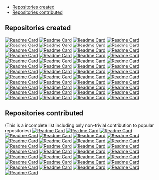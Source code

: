 - [Repositories created](#repositories-created)
- [Repositories contributed](#repositories-contributed)

## Repositories created

[![Readme Card](
  https://github-readme-stats.vercel.app/api/pin/?username=ThoughtWorksInc&repo=Binding.scala
)](
  https://github.com/ThoughtWorksInc/Binding.scala
)
[![Readme Card](
  https://github-readme-stats.vercel.app/api/pin/?username=ThoughtWorksInc&repo=DeepLearning.scala
)](
  https://github.com/ThoughtWorksInc/DeepLearning.scala
)
[![Readme Card](
  https://github-readme-stats.vercel.app/api/pin/?username=ThoughtWorksInc&repo=Compute.scala
)](
  https://github.com/ThoughtWorksInc/Compute.scala
)
[![Readme Card](
  https://github-readme-stats.vercel.app/api/pin/?username=ThoughtWorksInc&repo=Dsl.scala
)](
  https://github.com/ThoughtWorksInc/Dsl.scala
)
[![Readme Card](
  https://github-readme-stats.vercel.app/api/pin/?username=ThoughtWorksInc&repo=each
)](
  https://github.com/ThoughtWorksInc/each
)
[![Readme Card](
  https://github-readme-stats.vercel.app/api/pin/?username=haxe-continuation&repo=haxe-continuation
)](
  https://github.com/haxe-continuation/haxe-continuation
)
[![Readme Card](
  https://github-readme-stats.vercel.app/api/pin/?username=qifun&repo=stateless-future
)](
  https://github.com/qifun/stateless-future
)
[![Readme Card](
  https://github-readme-stats.vercel.app/api/pin/?username=ThoughtWorksInc&repo=microbuilder
)](
  https://github.com/ThoughtWorksInc/microbuilder
)
[![Readme Card](
  https://github-readme-stats.vercel.app/api/pin/?username=ThoughtWorksInc&repo=enableIf.scala
)](
  https://github.com/ThoughtWorksInc/enableIf.scala
)
[![Readme Card](
  https://github-readme-stats.vercel.app/api/pin/?username=ThoughtWorksInc&repo=todo
)](
  https://github.com/ThoughtWorksInc/todo
)
[![Readme Card](
  https://github-readme-stats.vercel.app/api/pin/?username=ThoughtWorksInc&repo=template.scala
)](
  https://github.com/ThoughtWorksInc/template.scala
)
[![Readme Card](
  https://github-readme-stats.vercel.app/api/pin/?username=ThoughtWorksInc&repo=future.scala
)](
  https://github.com/ThoughtWorksInc/future.scala
)
[![Readme Card](
  https://github-readme-stats.vercel.app/api/pin/?username=ThoughtWorksInc&repo=RAII.scala
)](
  https://github.com/ThoughtWorksInc/RAII.scala
)
[![Readme Card](
  https://github-readme-stats.vercel.app/api/pin/?username=ThoughtWorksInc&repo=Extractor.scala
)](
  https://github.com/ThoughtWorksInc/Extractor.scala
)
[![Readme Card](
  https://github-readme-stats.vercel.app/api/pin/?username=ThoughtWorksInc&repo=bindable.scala
)](
  https://github.com/ThoughtWorksInc/bindable.scala
)
[![Readme Card](
  https://github-readme-stats.vercel.app/api/pin/?username=ThoughtWorksInc&repo=sbt-example
)](
  https://github.com/ThoughtWorksInc/sbt-example
)
[![Readme Card](
  https://github-readme-stats.vercel.app/api/pin/?username=ThoughtWorksInc&repo=sbt-api-mappings
)](
  https://github.com/ThoughtWorksInc/sbt-api-mappings
)
[![Readme Card](
  https://github-readme-stats.vercel.app/api/pin/?username=ThoughtWorksInc&repo=dsl-domains-cats
)](
  https://github.com/ThoughtWorksInc/dsl-domains-cats
)
[![Readme Card](
  https://github-readme-stats.vercel.app/api/pin/?username=ThoughtWorksInc&repo=Constructor.scala
)](
  https://github.com/ThoughtWorksInc/Constructor.scala
)
[![Readme Card](
  https://github-readme-stats.vercel.app/api/pin/?username=ThoughtWorksInc&repo=LatestEvent.scala
)](
  https://github.com/ThoughtWorksInc/LatestEvent.scala
)
[![Readme Card](
  https://github-readme-stats.vercel.app/api/pin/?username=ThoughtWorksInc&repo=json-stream-core
)](
  https://github.com/ThoughtWorksInc/json-stream-core
)
[![Readme Card](
  https://github-readme-stats.vercel.app/api/pin/?username=ThoughtWorksInc&repo=feature.scala
)](
  https://github.com/ThoughtWorksInc/feature.scala
)
[![Readme Card](
  https://github-readme-stats.vercel.app/api/pin/?username=Atry&repo=fastring
)](
  https://github.com/Atry/fastring
)
[![Readme Card](
  https://github-readme-stats.vercel.app/api/pin/?username=Atry&repo=scalajs-all-in-one-template
)](
  https://github.com/Atry/scalajs-all-in-one-template
)
[![Readme Card](
  https://github-readme-stats.vercel.app/api/pin/?username=ThoughtWorksInc&repo=sbt-delombok
)](
  https://github.com/ThoughtWorksInc/sbt-delombok
)
[![Readme Card](
  https://github-readme-stats.vercel.app/api/pin/?username=ThoughtWorksInc&repo=sbt-jdeps
)](
  https://github.com/ThoughtWorksInc/sbt-jdeps
)
[![Readme Card](
  https://github-readme-stats.vercel.app/api/pin/?username=Atry&repo=protoc-gen-as3
)](
  https://github.com/Atry/protoc-gen-as3
)
[![Readme Card](
  https://github-readme-stats.vercel.app/api/pin/?username=Atry&repo=protoc-gen-haxe
)](
  https://github.com/Atry/protoc-gen-haxe
)
[![Readme Card](
  https://github-readme-stats.vercel.app/api/pin/?username=Atry&repo=nameBasedXml.scala
)](
  https://github.com/Atry/nameBasedXml.scala
)
[![Readme Card](
  https://github-readme-stats.vercel.app/api/pin/?username=Atry&repo=ReactToBindingHtml.scala
)](
  https://github.com/Atry/ReactToBindingHtml.scala
)
[![Readme Card](
  https://github-readme-stats.vercel.app/api/pin/?username=Atry&repo=hoo
)](
  https://github.com/Atry/hoo
)
[![Readme Card](
  https://github-readme-stats.vercel.app/api/pin/?username=Atry&repo=commons-continuations
)](
  https://github.com/Atry/commons-continuations
)
[![Readme Card](
  https://github-readme-stats.vercel.app/api/pin/?username=Atry&repo=tail-call-proxy
)](
  https://github.com/Atry/tail-call-proxy
)
[![Readme Card](
  https://github-readme-stats.vercel.app/api/pin/?username=Atry&repo=go-for-ever
)](
  https://github.com/Atry/go-for-ever
)
[![Readme Card](
  https://github-readme-stats.vercel.app/api/pin/?username=Atry&repo=Curried.scala
)](
  https://github.com/Atry/Curried.scala
)
[![Readme Card](
  https://github-readme-stats.vercel.app/api/pin/?username=Atry&repo=zero-log
)](
  https://github.com/Atry/zero-log
)
[![Readme Card](
  https://github-readme-stats.vercel.app/api/pin/?username=GlasslabGames&repo=html.scala
)](
  https://github.com/Atry/html.scala
)
[![Readme Card](
  https://github-readme-stats.vercel.app/api/pin/?username=Atry&repo=Control.Dsl
)](
  https://github.com/Atry/Control.Dsl
)
[![Readme Card](
  https://github-readme-stats.vercel.app/api/pin/?username=Atry&repo=memcontinuationed
)](
  https://github.com/Atry/memcontinuationed
)
[![Readme Card](
  https://github-readme-stats.vercel.app/api/pin/?username=qifun&repo=sbt-haxe
)](
  https://github.com/qifun/sbt-haxe
)
[![Readme Card](
  https://github-readme-stats.vercel.app/api/pin/?username=ThoughtWorksInc&repo=sbt-ammonite-classpath
)](
  https://github.com/ThoughtWorksInc/sbt-ammonite-classpath
)
[![Readme Card](
  https://github-readme-stats.vercel.app/api/pin/?username=ThoughtWorksInc&repo=Q.scala
)](
  https://github.com/ThoughtWorksInc/Q.scala
)
[![Readme Card](
  https://github-readme-stats.vercel.app/api/pin/?username=ThoughtWorksInc&repo=DesignPattern.scala
)](
  https://github.com/ThoughtWorksInc/DesignPattern.scala
)
[![Readme Card](
  https://github-readme-stats.vercel.app/api/pin/?username=ThoughtWorksInc&repo=tryt.scala
)](
  https://github.com/ThoughtWorksInc/tryt.scala
)
[![Readme Card](
  https://github-readme-stats.vercel.app/api/pin/?username=ThoughtWorksInc&repo=Import.scala
)](
  https://github.com/ThoughtWorksInc/Import.scala
)
[![Readme Card](
  https://github-readme-stats.vercel.app/api/pin/?username=ThoughtWorksInc&repo=sbt-ammonite-classpath
)](
  https://github.com/ThoughtWorksInc/sbt-ammonite-classpath
)
[![Readme Card](
  https://github-readme-stats.vercel.app/api/pin/?username=qifun&repo=json-stream
)](
  https://github.com/qifun/json-stream
)
[![Readme Card](
  https://github-readme-stats.vercel.app/api/pin/?username=qifun&repo=stateless-future-akka
)](
  https://github.com/qifun/stateless-future-akka
)

## Repositories contributed
(This is a incomplete list including only non-trivial contribution to popular repositories)
[![Readme Card](
  https://github-readme-stats.vercel.app/api/pin/?username=facebook&repo=hhvm
)](
  https://github.com/facebook/hhvm
)
[![Readme Card](
  https://github-readme-stats.vercel.app/api/pin/?username=facebook&repo=folly
)](
  https://github.com/facebook/folly
)
[![Readme Card](
  https://github-readme-stats.vercel.app/api/pin/?username=scala&repo=scala
)](
  https://github.com/scala/scala
)
[![Readme Card](
  https://github-readme-stats.vercel.app/api/pin/?username=NixOS&repo=nixpkgs
)](
  https://github.com/NixOS/nixpkgs
)
[![Readme Card](
  https://github-readme-stats.vercel.app/api/pin/?username=spring-projects&repo=spring-security
)](
  https://github.com/spring-projects/spring-security
)
[![Readme Card](
  https://github-readme-stats.vercel.app/api/pin/?username=HaxeFoundation&repo=haxe
)](
  https://github.com/HaxeFoundation/haxe
)
[![Readme Card](
  https://github-readme-stats.vercel.app/api/pin/?username=lampepfl&repo=dotty
)](
  https://github.com/lampepfl/dotty
)
[![Readme Card](
  https://github-readme-stats.vercel.app/api/pin/?username=EdgeTranslate&repo=EdgeTranslate
)](
  https://github.com/EdgeTranslate/EdgeTranslate
)
[![Readme Card](
  https://github-readme-stats.vercel.app/api/pin/?username=sbt&repo=sbt
)](
  https://github.com/sbt/sbt
)
[![Readme Card](
  https://github-readme-stats.vercel.app/api/pin/?username=milessabin&repo=shapeless
)](
  https://github.com/milessabin/shapeless
)
[![Readme Card](
  https://github-readme-stats.vercel.app/api/pin/?username=scalaz&repo=scalaz
)](
  https://github.com/scalaz/scalaz
)
[![Readme Card](
  https://github-readme-stats.vercel.app/api/pin/?username=ReactiveMongo&repo=ReactiveMongo
)](
  https://github.com/ReactiveMongo/ReactiveMongo
)
[![Readme Card](
  https://github-readme-stats.vercel.app/api/pin/?username=xerial&repo=sbt-sonatype
)](
  https://github.com/xerial/sbt-sonatype
)
[![Readme Card](
  https://github-readme-stats.vercel.app/api/pin/?username=dbtek&repo=dbyll
)](
  https://github.com/dbtek/dbyll
)
[![Readme Card](
  https://github-readme-stats.vercel.app/api/pin/?username=scalacenter&repo=scalajs-bundler
)](
  https://github.com/scalacenter/scalajs-bundler
)
[![Readme Card](
  https://github-readme-stats.vercel.app/api/pin/?username=richardlord&repo=Flint
)](
  https://github.com/richardlord/Flint
)
[![Readme Card](
  https://github-readme-stats.vercel.app/api/pin/?username=krausest&repo=js-framework-benchmark
)](
  https://github.com/krausest/js-framework-benchmark
)
[![Readme Card](
  https://github-readme-stats.vercel.app/api/pin/?username=com-lihaoyi&repo=Ammonite
)](
  https://github.com/com-lihaoyi/Ammonite
)
[![Readme Card](
  https://github-readme-stats.vercel.app/api/pin/?username=ocaml&repo=opam-repository
)](
  https://github.com/ocaml/opam-repository
)
[![Readme Card](
  https://github-readme-stats.vercel.app/api/pin/?username=facebook&repo=fbthrift
)](
  https://github.com/facebook/fbthrift
)
[![Readme Card](
  https://github-readme-stats.vercel.app/api/pin/?username=serokell&repo=deploy-rs
)](
  https://github.com/serokell/deploy-rs
)
[![Readme Card](
  https://github-readme-stats.vercel.app/api/pin/?username=jsuereth&repo=scala-arm
)](
  https://github.com/jsuereth/scala-arm
)
[![Readme Card](
  https://github-readme-stats.vercel.app/api/pin/?username=locutusjs&repo=locutus
)](
  https://github.com/locutusjs/locutus
)
[![Readme Card](
  https://github-readme-stats.vercel.app/api/pin/?username=HaxeFoundation&repo=dox
)](
  https://github.com/HaxeFoundation/dox
)
[![Readme Card](
  https://github-readme-stats.vercel.app/api/pin/?username=dcaoyuan&repo=nbscala
)](
  https://github.com/dcaoyuan/nbscala
)
[![Readme Card](
  https://github-readme-stats.vercel.app/api/pin/?username=Simn&repo=hxparse
)](
  https://github.com/Simn/hxparse
)
[![Readme Card](
  https://github-readme-stats.vercel.app/api/pin/?username=sbt&repo=sbt-web
)](
  https://github.com/sbt/sbt-web
)
[![Readme Card](
  https://github-readme-stats.vercel.app/api/pin/?username=tastejs&repo=todomvc
)](
  https://github.com/tastejs/todomvc
)
[![Readme Card](
  https://github-readme-stats.vercel.app/api/pin/?username=DefinitelyTyped&repo=DefinitelyTyped
)](
  https://github.com/DefinitelyTyped/DefinitelyTyped
)
[![Readme Card](
  https://github-readme-stats.vercel.app/api/pin/?username=jenv&repo=jenv
)](
  https://github.com/jenv/jenv
)
[![Readme Card](
  https://github-readme-stats.vercel.app/api/pin/?username=facebookresearch&repo=pytext
)](
  https://github.com/facebookresearch/pytext
)
[![Readme Card](
  https://github-readme-stats.vercel.app/api/pin/?username=github-tools&repo=github-release-notes
)](
  https://github.com/github-tools/github-release-notes
)
